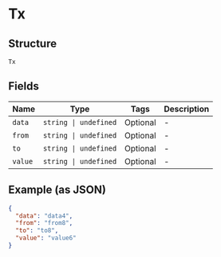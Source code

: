 
# Tx

## Structure

`Tx`

## Fields

| Name | Type | Tags | Description |
|  --- | --- | --- | --- |
| `data` | `string \| undefined` | Optional | - |
| `from` | `string \| undefined` | Optional | - |
| `to` | `string \| undefined` | Optional | - |
| `value` | `string \| undefined` | Optional | - |

## Example (as JSON)

```json
{
  "data": "data4",
  "from": "from8",
  "to": "to8",
  "value": "value6"
}
```

